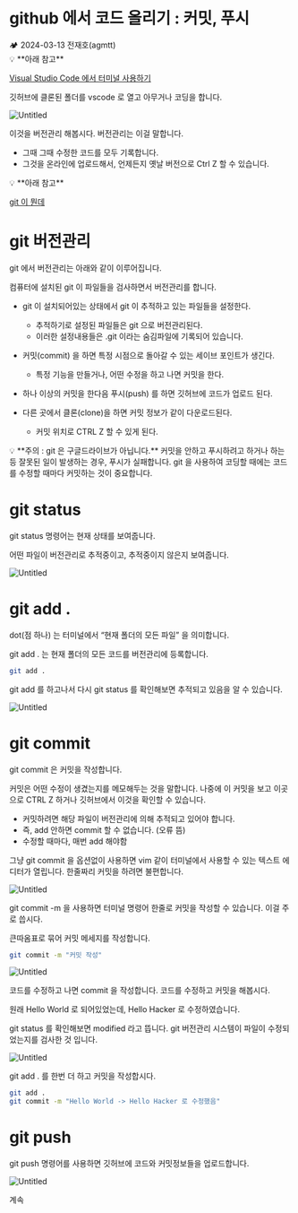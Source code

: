 # github 에서 코드 올리기 : 커밋, 푸시

<aside>
🏕️ 2024-03-13 전재호(agmtt)

</aside>

<aside>
💡 **아래 참고**

[Visual Studio Code 에서 터미널 사용하기](Visual%20Studio%20Code%20%E1%84%8B%E1%85%A6%E1%84%89%E1%85%A5%20%E1%84%90%E1%85%A5%E1%84%86%E1%85%B5%E1%84%82%E1%85%A5%E1%86%AF%20%E1%84%89%E1%85%A1%E1%84%8B%E1%85%AD%E1%86%BC%E1%84%92%E1%85%A1%E1%84%80%E1%85%B5%20da919247af2e4069a56b92ad682159fd.md)

</aside>

깃허브에 클론된 폴더를 vscode 로 열고 아무거나 코딩을 합니다. 

![Untitled](Untitled%20271.png)

이것을 버전관리 해봅시다. 버전관리는 이걸 말합니다.

- 그때 그때 수정한 코드를 모두 기록합니다.
- 그것을 온라인에 업로드해서, 언제든지 옛날 버전으로 Ctrl Z 할 수 있습니다.

<aside>
💡 **아래 참고**

[git 이 뭔데](git%20%E1%84%8B%E1%85%B5%20%E1%84%86%E1%85%AF%E1%86%AB%E1%84%83%E1%85%A6%206c778d1a90b64c96b8d031f007236ce4.md)

</aside>

# git 버전관리

git 에서 버전관리는 아래와 같이 이루어집니다.

컴퓨터에 설치된 git 이 파일들을 검사하면서 버전관리를 합니다.

- git 이 설치되어있는 상태에서 git 이 추적하고 있는 파일들을 설정한다.
    - 추적하기로 설정된 파일들은 git 으로 버전관리된다.
    - 이러한 설정내용들은 .git 이라는 숨김파일에 기록되어 있습니다.
- 커밋(commit) 을 하면 특정 시점으로 돌아갈 수 있는 세이브 포인트가 생긴다.
    - 특정 기능을 만들거나, 어떤 수정을 하고 나면 커밋을 한다.
- 하나 이상의 커밋을 한다음 푸시(push) 를 하면 깃허브에 코드가 업로드 된다.

- 다른 곳에서 클론(clone)을 하면 커밋 정보가 같이 다운로드된다.
    - 커밋 위치로 CTRL Z 할 수 있게 된다.

<aside>
💡 **주의 : git 은 구글드라이브가 아닙니다.**
커밋을 안하고 푸시하려고 하거나 하는 등 잘못된 일이 발생하는 경우, 푸시가 실패합니다.
git 을 사용하여 코딩할 때에는 코드를 수정할 때마다 커밋하는 것이 중요합니다.

</aside>

# git status

git status 명령어는 현재 상태를 보여줍니다.

어떤 파일이 버전관리로 추적중이고, 추적중이지 않은지 보여줍니다.

![Untitled](Untitled%20272.png)

# git add .

dot(점 하나) 는 터미널에서 “현재 폴더의 모든 파일” 을 의미합니다.

git add . 는 현재 폴더의 모든 코드를 버전관리에 등록합니다.

```bash
git add .
```

git add 를 하고나서 다시 git status 를 확인해보면 추적되고 있음을 알 수 있습니다.

![Untitled](Untitled%20273.png)

# git commit

git commit 은 커밋을 작성합니다.

커밋은 어떤 수정이 생겼는지를 메모해두는 것을 말합니다. 나중에 이 커밋을 보고 이곳으로 CTRL Z 하거나 깃허브에서 이것을 확인할 수 있습니다.

- 커밋하려면 해당 파일이 버전관리에 의해 추적되고 있어야 합니다.
- 즉, add 안하면 commit 할 수 없습니다. (오류 뜸)
- 수정할 때마다, 매번 add 해야함

그냥 git commit 을 옵션없이 사용하면 vim 같이 터미널에서 사용할 수 있는 텍스트 에디터가 열립니다. 한줄짜리 커밋을 하려면 불편합니다.

![Untitled](Untitled%20274.png)

git commit -m 을 사용하면 터미널 명령어 한줄로 커밋을 작성할 수 있습니다. 이걸 주로 씁시다.

큰따옴표로 묶어 커밋 메세지를 작성합니다.

```bash
git commit -m "커밋 작성"
```

![Untitled](Untitled%20275.png)

코드를 수정하고 나면 commit 을 작성합니다. 코드를 수정하고 커밋을 해봅시다.

원래 Hello World 로 되어있었는데, Hello Hacker 로 수정하였습니다.

git status 를 확인해보면 modified 라고 뜹니다. git 버전관리 시스템이 파일이 수정되었는지를 검사한 것 입니다.

![Untitled](Untitled%20276.png)

git add . 를 한번 더 하고 커밋을 작성합시다.

```bash
git add .
git commit -m "Hello World -> Hello Hacker 로 수정했음"
```

# git push

git push 명령어를 사용하면 깃허브에 코드와 커밋정보들을 업로드합니다.

![Untitled](Untitled%20277.png)

계속